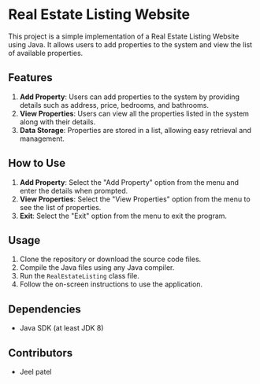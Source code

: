 # Real Estate Listing Website

This project is a simple implementation of a Real Estate Listing Website using Java. It allows users to add properties to the system and view the list of available properties.

## Features

1. **Add Property**: Users can add properties to the system by providing details such as address, price, bedrooms, and bathrooms.
2. **View Properties**: Users can view all the properties listed in the system along with their details.
3. **Data Storage**: Properties are stored in a list, allowing easy retrieval and management.

## How to Use

1. **Add Property**: Select the "Add Property" option from the menu and enter the details when prompted.
2. **View Properties**: Select the "View Properties" option from the menu to see the list of properties.
3. **Exit**: Select the "Exit" option from the menu to exit the program.

## Usage

1. Clone the repository or download the source code files.
2. Compile the Java files using any Java compiler.
3. Run the `RealEstateListing` class file.
4. Follow the on-screen instructions to use the application.

## Dependencies

- Java SDK (at least JDK 8)

## Contributors

- Jeel patel

